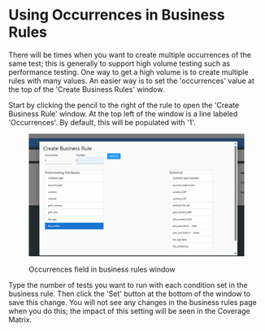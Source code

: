 # Using Occurrences in Business Rules

There will be times when you want to create multiple occurrences of the same test; this is generally to support high volume testing such as performance testing.  One way to get a high volume is to create multiple rules with many values. An easier way is to set the 'occurrences' value at the top of the 'Create Business Rules' window. &#x20;

Start by clicking the pencil to the right of the rule to open the 'Create Business Rule' window.  At the top left of the window is a line labeled 'Occurrences'.  By default, this will be populated with '1'.

<figure><img src="../../../../../.gitbook/assets/image (434).png" alt=""><figcaption><p>Occurrences field in business rules window</p></figcaption></figure>

Type the number of tests you want to run with each condition set in the business rule.   Then click the 'Set' button at the bottom of the window to save this change.  You will not see any changes in the business rules page when you do this; the impact of this setting will be seen in the Coverage Matrix.
